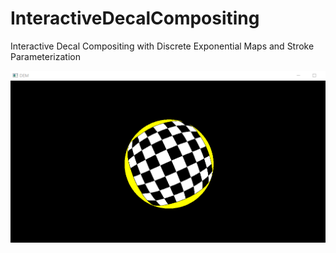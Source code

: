 # InteractiveDecalCompositing
Interactive Decal Compositing with Discrete Exponential Maps  and Stroke Parameterization

![Aaron Swartz](https://raw.githubusercontent.com/Yang-u/InteractiveDecalCompositing/master/ScreenShot_20181110224842.png)

